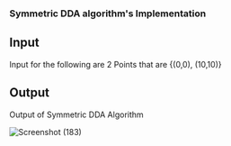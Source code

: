 ### Symmetric DDA algorithm's Implementation

## Input
Input for the following are 2 Points that are {(0,0), (10,10)}

## Output
Output of Symmetric DDA Algorithm

![Screenshot (183)](https://github.com/priyankkmt/Visualizer/assets/149180584/e0e4ee9f-6d76-4274-9018-1b06f8302ba5)
